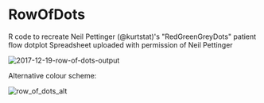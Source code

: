 # RowOfDots
R code to recreate Neil Pettinger (@kurtstat)'s "RedGreenGreyDots" patient flow dotplot
Spreadsheet uploaded with permission of Neil Pettinger


![2017-12-19-row-of-dots-output](https://user-images.githubusercontent.com/3278367/34303218-57ba184c-e72c-11e7-9219-a823ff47bf5f.gif)



Alternative colour scheme:

![row_of_dots_alt](https://user-images.githubusercontent.com/3278367/34303021-7cf69bc2-e72b-11e7-8db1-4851ab24bef2.gif)

